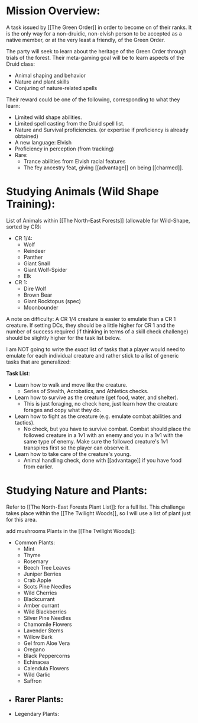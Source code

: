 # Mission Overview:
A task issued by [[The Green Order]] in order to become on of their ranks. It is the only way for a non-druidic, non-elvish person to be accepted as a native member, or at the very least a friendly, of the Green Order.

The party will seek to learn about the heritage of the Green Order through trials of the forest. Their meta-gaming goal will be to learn aspects of the Druid class:
-  Animal shaping and behavior
-  Nature and plant skills
-  Conjuring of nature-related spells

Their reward could be one of the following, corresponding to what they learn:
-  Limited wild shape abilities.
-  Limited spell casting from the Druid spell list.
-  Nature and Survival proficiencies. (or expertise if proficiency is already obtained)
-  A new language: Elvish
-  Proficiency in perception (from tracking)
-  Rare:
	-  Trance abilities from Elvish racial features
	-  The fey ancestry feat, giving [[advantage]] on being [[charmed]].

# Studying Animals (Wild Shape Training):
List of Animals within [[The North-East Forests]] (allowable for Wild-Shape, sorted by CR):
-  CR 1/4:
	-  Wolf
	-  Reindeer
	-  Panther
	-  Giant Snail
	-  Giant Wolf-Spider
	-  Elk 
-  CR 1:
	-  Dire Wolf
	-  Brown Bear
	-  Giant Rocktopus (spec)
	-  Moonbounder 

A note on difficulty: A CR 1/4 creature is easier to emulate than a CR 1 creature. If setting DCs, they should be a little higher for CR 1 and the number of success required (if thinking in terms of a skill check challenge) should be slightly higher for the task list below.

I am NOT going to write the *exact* list of tasks that a player would need to emulate for each individual creature and rather stick to a list of generic tasks that are generalized:

**Task List**:
-  Learn how to walk and move like the creature.
	-  Series of Stealth, Acrobatics, and Athletics checks. 
-  Learn how to survive as the creature (get food, water, and shelter).
	-  This is just foraging, no check here, just learn how the creature forages and copy what they do. 
-  Learn how to fight as the creature (e.g. emulate combat abilities and tactics).
	-  No check, but you have to survive combat. Combat should place the followed creature in a 1v1 with an enemy and you in a 1v1 with the same type of enemy. Make sure the followed creature's 1v1 transpires first so the player can observe it. 
-  Learn how to take care of the creature's young.
	-  Animal handling check, done with [[advantage]] if you have food from earlier. 

# Studying Nature and Plants:
Refer to [[The North-East Forests Plant List]]: for a full list. This challenge takes place within the [[The Twilight Woods]], so I will use a list of plant just for this area. 

add mushrooms
Plants in the [[The Twilight Woods]]:
-  Common Plants:
	-  Mint
	-  Thyme
	-  Rosemary
	-  Beech Tree Leaves
	-  Juniper Berries
	-  Crab Apple
	-  Scots Pine Needles
	-  Wild Cherries
	-  Blackcurrant
	-  Amber currant
	-  Wild Blackberries
	-  Silver Pine Needles
	-  Chamomile Flowers
	-  Lavender Stems
	-  Willow Bark
	-  Gel from Aloe Vera
	-  Oregano
	-  Black Peppercorns 
	-  Echinacea
	-  Calendula Flowers
	-  Wild Garlic
	-  Saffron 
-  Rarer Plants:
	-  
-  Legendary Plants: